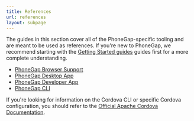 ```yaml
---
title: References
url: references
layout: subpage
---
```


<p class="sub-paragraph">The guides in this section cover all of the PhoneGap-specific tooling and are meant to be used as references. If you're new to PhoneGap, we recommend starting with the <a href='/getting-started'>Getting Started guides</a> guides first for a more complete understanding.</p>

<ul class="landing-submenu">
  <li><a href='browser-support'>PhoneGap Browser Support</a></li>
  <li><a href='desktop-app'>PhoneGap Desktop App</a></li>
  <li><a href='developer-app'>PhoneGap Developer App</a></li>
  <li><a href='phonegap-cli'>PhoneGap CLI</a></li>
</ul>

If you're looking for information on the Cordova CLI or specific Cordova configuration, you should refer to the [Official Apache Cordova Documentation](https://cordova.apache.org/docs/en/latest/).
